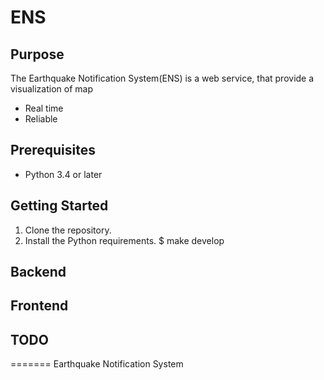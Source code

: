 # ENS

## Purpose
The Earthquake Notification System(ENS) is a web service, that provide a visualization of map 
  
  - Real time
  - Reliable

## Prerequisites
  - Python 3.4 or later

## Getting Started
  1. Clone the repository.
  2. Install the Python requirements.
    $ make develop

## Backend
    
## Frontend
    
## TODO     
=======
    Earthquake Notification System

